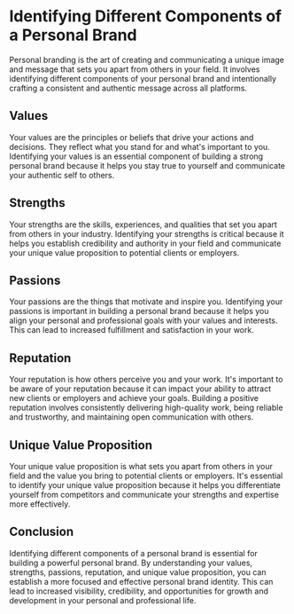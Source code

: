 Identifying Different Components of a Personal Brand
==============================================================================================================

Personal branding is the art of creating and communicating a unique image and message that sets you apart from others in your field. It involves identifying different components of your personal brand and intentionally crafting a consistent and authentic message across all platforms.

Values
------

Your values are the principles or beliefs that drive your actions and decisions. They reflect what you stand for and what's important to you. Identifying your values is an essential component of building a strong personal brand because it helps you stay true to yourself and communicate your authentic self to others.

Strengths
---------

Your strengths are the skills, experiences, and qualities that set you apart from others in your industry. Identifying your strengths is critical because it helps you establish credibility and authority in your field and communicate your unique value proposition to potential clients or employers.

Passions
--------

Your passions are the things that motivate and inspire you. Identifying your passions is important in building a personal brand because it helps you align your personal and professional goals with your values and interests. This can lead to increased fulfillment and satisfaction in your work.

Reputation
----------

Your reputation is how others perceive you and your work. It's important to be aware of your reputation because it can impact your ability to attract new clients or employers and achieve your goals. Building a positive reputation involves consistently delivering high-quality work, being reliable and trustworthy, and maintaining open communication with others.

Unique Value Proposition
------------------------

Your unique value proposition is what sets you apart from others in your field and the value you bring to potential clients or employers. It's essential to identify your unique value proposition because it helps you differentiate yourself from competitors and communicate your strengths and expertise more effectively.

Conclusion
----------

Identifying different components of a personal brand is essential for building a powerful personal brand. By understanding your values, strengths, passions, reputation, and unique value proposition, you can establish a more focused and effective personal brand identity. This can lead to increased visibility, credibility, and opportunities for growth and development in your personal and professional life.
